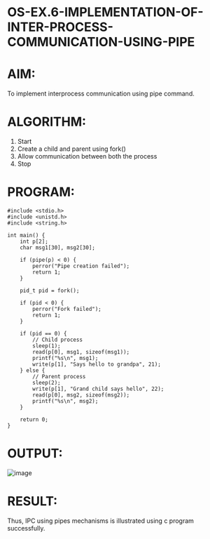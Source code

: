 # OS-EX.6-IMPLEMENTATION-OF-INTER-PROCESS-COMMUNICATION-USING-PIPE

# AIM:
To implement interprocess communication using pipe command.
# ALGORITHM:
1.	 Start
2.	Create a child and parent using fork()
3.	Allow communication between both the process
4.	Stop

# PROGRAM:
```
#include <stdio.h>
#include <unistd.h>
#include <string.h>

int main() {
    int p[2];
    char msg1[30], msg2[30];
    
    if (pipe(p) < 0) {
        perror("Pipe creation failed");
        return 1;
    }
    
    pid_t pid = fork();
    
    if (pid < 0) {
        perror("Fork failed");
        return 1;
    }
    
    if (pid == 0) {
        // Child process
        sleep(1);
        read(p[0], msg1, sizeof(msg1));
        printf("%s\n", msg1);
        write(p[1], "Says hello to grandpa", 21);
    } else {
        // Parent process
        sleep(2);
        write(p[1], "Grand child says hello", 22);
        read(p[0], msg2, sizeof(msg2));
        printf("%s\n", msg2);
    }
    
    return 0;
}
```
# OUTPUT:
![image](https://github.com/ASHWINKUMAR2903/OS-EX.6-IMPLEMENTATION-OF-INTER-PROCESS-COMMUNICATION-USING-PIPE/assets/119407186/3ab61f2c-726a-4f08-ab29-eb5af082ee53)

# RESULT:
Thus, IPC using pipes mechanisms is illustrated using c program successfully.
